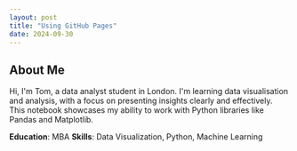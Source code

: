 ```yaml
---
layout: post
title: "Using GitHub Pages"
date: 2024-09-30
---
```


## About Me
Hi, I'm Tom, a data analyst student in London. I'm learning data visualisation and analysis, with a focus on presenting insights clearly and effectively. This notebook showcases my ability to work with Python libraries like Pandas and Matplotlib.

**Education**: MBA
**Skills**: Data Visualization, Python, Machine Learning



